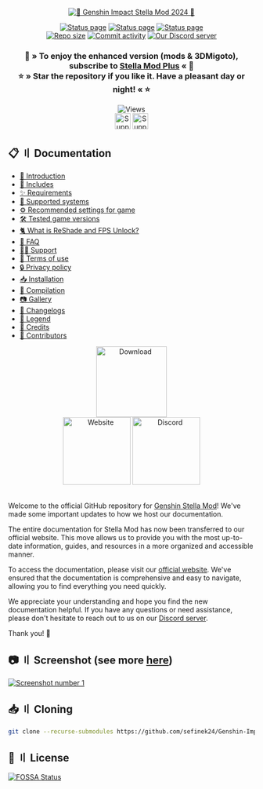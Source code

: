 <div align="center">
    <p>
        <a href="https://sefinek.net/images/stella/banner/meta2-alpha.png" title="See preview">
            <img src="https://sefinek.net/images/stella/banner/meta2-alpha-min.png" id="header-pic" alt="🌟 Genshin Impact Stella Mod 2024 🌟">
        </a>
    </p>
    <a href="https://sefinek.net" title="sefinek.net status"><img src="https://img.shields.io/website?down_message=Offline&label=Website&up_message=Online&url=https%3A%2F%2Fsefinek.net" alt="Status page"></a>
    <a href="https://api.sefinek.net" title="api.sefinek.net status"><img src="https://img.shields.io/website?down_message=Offline&label=API&up_message=Online&url=https%3A%2F%2Fapi.sefinek.net" alt="Status page"></a>
    <a href="https://cdn.sefinek.net" title="cdn.sefinek.net status"><img src="https://img.shields.io/website?down_message=Offline&label=CDN&up_message=Online&url=https%3A%2F%2Fcdn.sefinek.net" alt="Status page"></a>
    <br>
    <a href="https://github.com/sefinek24/Genshin-Impact-ReShade" title="Repository size"><img src="https://img.shields.io/github/repo-size/sefinek24/Genshin-Impact-ReShade?label=Repo%20size" alt="Repo size"></a>
    <a href="https://github.com/sefinek24/Genshin-Impact-ReShade/commits/main" title="Commit activity"><img src="https://img.shields.io/github/commit-activity/w/sefinek24/Genshin-Impact-ReShade?label=Commit%20activity" alt="Commit activity"></a>
    <a href="https://discord.com/invite/k2wfGRq4dT" title="Official Discord server"><img src="https://img.shields.io/discord/1044713077125435492?label=Discord%20server" alt="Our Discord server"></a>
    <h3>
        🌠 » To enjoy the enhanced version (mods & 3DMigoto), subscribe to <a href="https://sefinek.net/genshin-stella-mod/subscription" title="Subscription: Unlock more benefits - Genshin Stella Mod">Stella Mod Plus</a> « 🌠<br>
        ⭐ » Star the repository if you like it. Have a pleasant day or night! « ⭐
    </h3>
    <img src="https://api.sefinek.net/api/v2/moecounter/@Genshin-Stella-Mod-Repo?theme=rule34" alt="Views" title="README.md views - starts from Jun 15, 2023, 12:26 PM GMT+2">
    <br>
    <a href="https://patreon.com/sefinek" title="Patreon"><img src="https://img.shields.io/endpoint.svg?url=https%3A%2F%2Fshieldsio-patreon.vercel.app%2Fapi%3Fusername%3Dsefinek%26type%3Dpledges&style=for-the-badge" id="patreon" height="32" alt="Support me on Patreon"></a>
    <a href="https://ko-fi.com/sefinek" title="Ko-fi"><img src="https://storage.ko-fi.com/cdn/brandasset/kofi_button_blue.png" id="kofi" height="32" alt="Support me on Ko-fi"></a>
</div>


## 📋 〢 Documentation
- [👋 Introduction](https://sefinek.net/genshin-stella-mod/docs?page=introduction)
- [📂 Includes](https://sefinek.net/genshin-stella-mod/docs?page=requirements#includes)
- [✨ Requirements](https://sefinek.net/genshin-stella-mod/docs?page=requirements#requirements)
- [🔧 Supported systems](https://sefinek.net/genshin-stella-mod/docs?page=requirements#supported-os)
- [⚙️ Recommended settings for game](https://sefinek.net/genshin-stella-mod/docs?page=requirements#recommended-settings-for-game)
- [🛠️ Tested game versions](https://sefinek.net/genshin-stella-mod/docs?page=requirements#tested-game-versions)
- [🐈 What is ReShade and FPS Unlock?](https://sefinek.net/genshin-stella-mod/docs?page=what-is)
- [🤔 FAQ](https://sefinek.net/genshin-stella-mod/docs?page=faq)
- [🐕‍🦺 Support](https://sefinek.net/genshin-stella-mod/docs?page=support)
- [🚨 Terms of use](https://sefinek.net/genshin-stella-mod/docs?page=terms-of-use)
- [🔒 Privacy policy](https://sefinek.net/genshin-stella-mod/docs?page=privacy-policy)
- [📥 Installation](https://sefinek.net/genshin-stella-mod/docs?page=installation)
- [🔧 Compilation](https://sefinek.net/genshin-stella-mod/docs?page=compilation)
- [📷 Gallery](https://sefinek.net/genshin-stella-mod/gallery?page=1)
- [📃 Changelogs](https://sefinek.net/genshin-stella-mod/docs?page=changelog_v8)
- [🧀 Legend](https://sefinek.net/genshin-stella-mod/docs?page=introduction#emoji-legend)
- [🧶 Credits](https://sefinek.net/genshin-stella-mod/docs?page=credits)
- [💙 Contributors](https://sefinek.net/genshin-stella-mod/docs?page=contributors)

<div align="center">
    <a href="https://sefinek.net/genshin-stella-mod?download=true&referrer=github_readme" title="Download stable release"><img src="https://sefinek.net/images/stella/mafumafu/download.png" alt="Download" height="144px"></a>
    <br>
    <a href="https://stella.sefinek.net" title="Official website"><img src="https://sefinek.net/images/stella/mafumafu/website.png" alt="Website" height="138px"></a>
    <a href="https://discord.com/invite/k2wfGRq4dT" title="Our Discord server"><img src="https://sefinek.net/images/stella/mafumafu/discord.png" alt="Discord" height="138px"></a>
</div>
<br>

Welcome to the official GitHub repository for [Genshin Stella Mod](https://stella.sefinek.net)! We've made some important updates to how we host our documentation.

The entire documentation for Stella Mod has now been transferred to our official website.
This move allows us to provide you with the most up-to-date information, guides, and resources in a more organized and accessible manner.

To access the documentation, please visit our [official website](https://sefinek.net/genshin-stella-mod/docs).
We've ensured that the documentation is comprehensive and easy to navigate, allowing you to find everything you need quickly.

We appreciate your understanding and hope you find the new documentation helpful.
If you have any questions or need assistance, please don't hesitate to reach out to us on our [Discord server](https://discord.com/invite/k2wfGRq4dT).

Thank you! 🌟

## 📷 〢 Screenshot (see more [here](https://sefinek.net/genshin-stella-mod/gallery?page=1))
<div id="images">
    <a href="https://sefinek.net/images/stella/gallery/v7.9.7/1-2.png" title="See preview">
        <img src="https://sefinek.net/images/stella/gallery/v7.9.7/1-2.png" alt="Screenshot number 1">
    </a>
</div>

## 📥 〢 Cloning
```bash
git clone --recurse-submodules https://github.com/sefinek24/Genshin-Impact-ReShade.git
```

## 🔖 〢 License
[![FOSSA Status](https://app.fossa.com/api/projects/git%2Bgithub.com%2Fsefinek24%2FGenshin-Impact-ReShade.svg?type=large)](https://app.fossa.com/projects/git%2Bgithub.com%2Fsefinek24%2FGenshin-Impact-ReShade?ref=badge_large)
